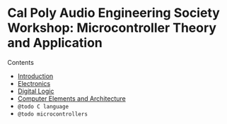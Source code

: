 
# Cal Poly Audio Engineering Society Workshop: Microcontroller Theory and Application

Contents
- [Introduction](00-introduction.md)
- [Electronics](01-electronics.md)
- [Digital Logic](02-digital-logic.md)
- [Computer Elements and Architecture](03-computer-elements-architecture.md)
- `@todo C language`
- `@todo microcontrollers`
